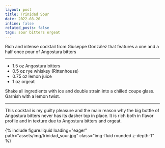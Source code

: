 ```yaml
---
layout: post
title: Trinidad Sour
date: 2022-08-20 
inline: false
related_posts: false
tags: sour bitters orgeat
---
```


Rich and intense cocktail from Giuseppe González that features a one and a half once pour of Angostura bitters

---

<ul>
    <li> 1.5 oz Angostura bitters</li>
    <li> 0.5 oz rye whiskey (Rittenhouse)</li>
    <li> 0.75 oz lemon juice</li>
    <li> 1 oz orgeat</li>
</ul>

Shake all ingredients with ice and double strain into a chilled coupe glass. Garnish with a lemon twist.

---

This cocktail is my guilty pleasure and the main reason why the big bottle of Angostura bitters never has its dasher top in place. It is rich both in flavor profile and in texture due to Angostura bitters and orgeat.

{% include figure.liquid loading="eager" path="assets/img/trinidad_sour.jpg" class="img-fluid rounded z-depth-1" %}